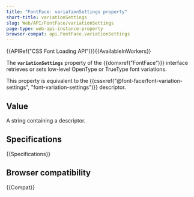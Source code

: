 ```yaml
---
title: "FontFace: variationSettings property"
short-title: variationSettings
slug: Web/API/FontFace/variationSettings
page-type: web-api-instance-property
browser-compat: api.FontFace.variationSettings
---
```


{{APIRef("CSS Font Loading API")}}{{AvailableInWorkers}}

The **`variationSettings`** property of the {{domxref("FontFace")}} interface retrieves or sets low-level OpenType or TrueType font variations.

This property is equivalent to the {{cssxref("@font-face/font-variation-settings", "font-variation-settings")}} descriptor.

## Value

A string containing a descriptor.

## Specifications

{{Specifications}}

## Browser compatibility

{{Compat}}
